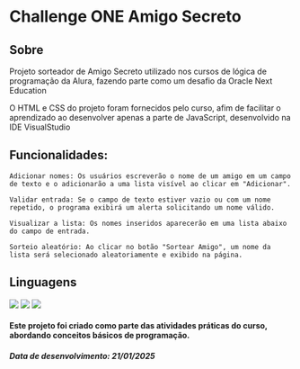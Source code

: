 # Challenge ONE Amigo Secreto

<h2>Sobre</h2>
<p>Projeto sorteador de Amigo Secreto utilizado nos cursos de lógica de programação da Alura, fazendo parte como um desafio da Oracle Next Education</p>
<p>O HTML e CSS do projeto foram fornecidos pelo curso, afim de facilitar o aprendizado ao desenvolver apenas a parte de JavaScript, desenvolvido na IDE VisualStudio</p>

<h2>Funcionalidades:</h2>

    Adicionar nomes: Os usuários escreverão o nome de um amigo em um campo de texto e o adicionarão a uma lista visível ao clicar em "Adicionar".

    Validar entrada: Se o campo de texto estiver vazio ou com um nome repetido, o programa exibirá um alerta solicitando um nome válido.

    Visualizar a lista: Os nomes inseridos aparecerão em uma lista abaixo do campo de entrada.

    Sorteio aleatório: Ao clicar no botão "Sortear Amigo", um nome da lista será selecionado aleatoriamente e exibido na página.

<h2>Linguagens</h2>
<div>
  <img src="https://img.shields.io/badge/HTML-239120?style=for-the-badge&logo=html5&logoColor=white">
  <img src="https://img.shields.io/badge/CSS-239120?&style=for-the-badge&logo=css3&logoColor=white">
  <img src="https://img.shields.io/badge/JavaScript-F7DF1E?style=for-the-badge&logo=javascript&logoColor=black">
</div>

<h4>Este projeto foi criado como parte das atividades práticas do curso, abordando conceitos básicos de programação.</h4>
<h5>Data de desenvolvimento: 21/01/2025</h5>
